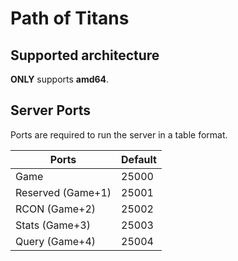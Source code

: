 # Path of Titans

## Supported architecture

**ONLY** supports **amd64**.

## Server Ports

Ports are required to run the server in a table format.

| Ports             | Default |
| ----------------- | ------- |
| Game              | 25000   |
| Reserved (Game+1) | 25001   |
| RCON     (Game+2) | 25002   |
| Stats    (Game+3) | 25003   |
| Query    (Game+4) | 25004   |
